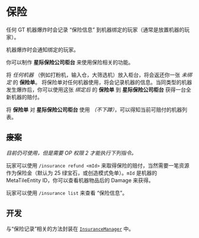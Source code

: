 # 保险

任何 GT 机器爆炸时会记录 “保险信息” 到机器绑定的玩家（通常是放置机器的玩家）。

机器爆炸时会通知绑定的玩家。

你可以制作 **星际保险公司柜台** 来使用保险相关的功能。

将 *任何机器* （例如打粉机，输入仓，大筛选机）放入柜台，将会返还你一张 *未绑定* 的 **保险单**。
将保险单对任何机器使用，将会记录机器的信息。当同类型的机器发生爆炸后，你可以使用这张 *绑定后* 的 **保险单**
到 **星际保险公司柜台** 获得一台全新机器的赔付。

将 **保险单** 对 **星际保险公司柜台** 使用 *（不下蹲）*，可以得知当前可赔付的机器列表。

## ~~废案~~

*目前仍可使用，但是需要 OP 权限 2 才能执行下列指令。*

玩家可以使用 `/insurance refund <mId>` 来取得保险的赔付，当然需要一笔资源作为保险金（默认为 25 绿宝石，或创造模式免单）。`mId` 是机器的 MetaTileEntity ID，你可以查看机器物品后的 Damage 来获得。

玩家可以使用 `/insurance list` 来查看 “保险信息”。

## 开发

与“保险记录”相关的方法封装在 [`InsuranceManager`](https://github.com/ElytraServers/Overpowered/blob/master/src/main/kotlin/cn/taskeren/op/insurance/InsuranceManager.kt) 中。